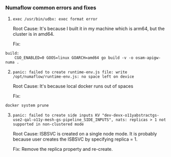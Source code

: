 ### Numaflow common errors and fixes

1. ```
   exec /usr/bin/udbx: exec format error
   ```

   Root Cause: It's because I built it in my machine which is arm64, but the cluster is in amd64.

   Fix:

```
build:
	CGO_ENABLED=0 GOOS=linux GOARCH=amd64 go build -v -o osam-apigw-numa .
```

2. ```
   panic: failed to create runtime-env.js file: write /opt/numaflow/runtime-env.js: no space left on device
   ```

   Root Cause: It's because local docker runs out of spaces

   Fix:

```
docker system prune
```

3. ```
   panic: failed to create side inputs KV "dev-devx-o11yabstractgs-use2-qal-o11y-mesh-gs-pipeline_SIDE_INPUTS", nats: replicas > 1 not supported in non-clustered mode
   ```

   Root Cause: ISBSVC is created on a single node mode. It is probably because user creates the ISBSVC by specifying replica = 1.

   Fix: Remove the replica property and re-create.




